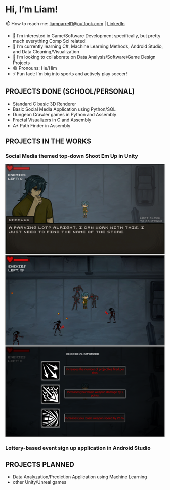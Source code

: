 # Hi, I’m Liam!

📫 How to reach me: [liamparrell1@outlook.com](mailto:liamparrell1@outlook.com) | [LinkedIn](https://www.linkedin.com/in/liam-parrell-76580134a/)
- 👀 I’m interested in Game/Software Development specifically, but pretty much everything Comp Sci related!
- 🌱 I’m currently learning C#, Machine Learning Methods, Android Studio, and Data Cleaning/Visualization
- 💞️ I’m looking to collaborate on Data Analysis/Software/Game Design Projects
- 😄 Pronouns: He/Him
- ⚡ Fun fact: I'm big into sports and actively play soccer!

## PROJECTS DONE (SCHOOL/PERSONAL)
- Standard C basic 3D Renderer
- Basic Social Media Application using Python/SQL
- Dungeon Crawler games in Python and Assembly
- Fractal Visualizers in C and Assembly
- A* Path Finder in Assembly

## PROJECTS IN THE WORKS
### Social Media themed top-down Shoot Em Up in Unity
![Alt text](images/socialspiral2)
![Alt text](images/socialspiral3)
![Alt text](images/socialspiral5)
### Lottery-based event sign up application in Android Studio

## PROJECTS PLANNED
- Data Analyzation/Prediction Application using Machine Learning
- other Unity/Unreal games
<!---
parallelXYZ/parallelXYZ is a ✨ special ✨ repository because its `README.md` (this file) appears on your GitHub profile.
You can click the Preview link to take a look at your changes.
--->
